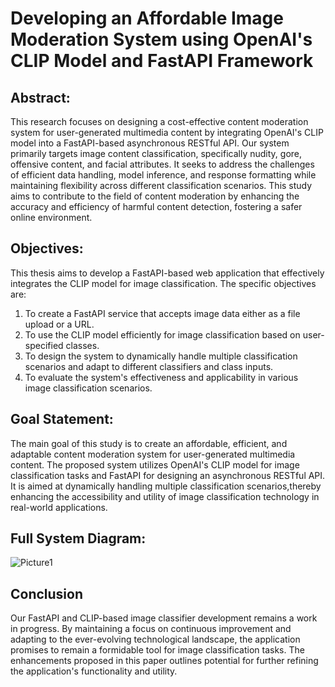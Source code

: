 # Developing an Affordable Image Moderation System using OpenAI's CLIP Model and FastAPI Framework

## Abstract:

This research focuses on designing a cost-effective content moderation system for user-generated multimedia content by integrating OpenAI's CLIP model into a FastAPI-based asynchronous RESTful API.
Our system primarily targets image content classification, specifically nudity, gore, offensive content, and facial attributes.
It seeks to address the challenges of efficient data handling, model inference, and response formatting while maintaining flexibility across different classification scenarios.
This study aims to contribute to the field of content moderation by enhancing the accuracy and efficiency of harmful content detection, 
fostering a safer online environment.

## Objectives:

This thesis aims to develop a FastAPI-based web application that effectively integrates the CLIP model for image classification. The specific objectives are:

1. To create a FastAPI service that accepts image data either as a file upload or a URL.
2. To use the CLIP model efficiently for image classification based on user-specified classes.
3. To design the system to dynamically handle multiple classification scenarios and adapt to different classifiers and class inputs.
4. To evaluate the system's effectiveness and applicability in various image classification scenarios.

## Goal Statement:

The main goal of this study is to create an affordable, efficient, and adaptable content moderation system for user-generated multimedia content.
The proposed system utilizes OpenAI's CLIP model for image classification tasks and FastAPI for designing an asynchronous RESTful API.
It is aimed at dynamically handling multiple classification scenarios,thereby enhancing the accessibility and utility of image classification technology in real-world applications.

## Full System Diagram:

![Picture1](https://github.com/BTawaifi/Affordable-Image-Moderation-CLIP-Model-with-FastAPI-Framework/assets/52285931/822268be-c763-4eba-92fd-f772299a4f62)

## Conclusion

Our FastAPI and CLIP-based image classifier development remains a work in progress.
By maintaining a focus on continuous improvement and adapting to the ever-evolving technological landscape, the application promises to remain a formidable tool for image classification tasks.
The enhancements proposed in this paper outlines potential for further refining the application's functionality and utility.
